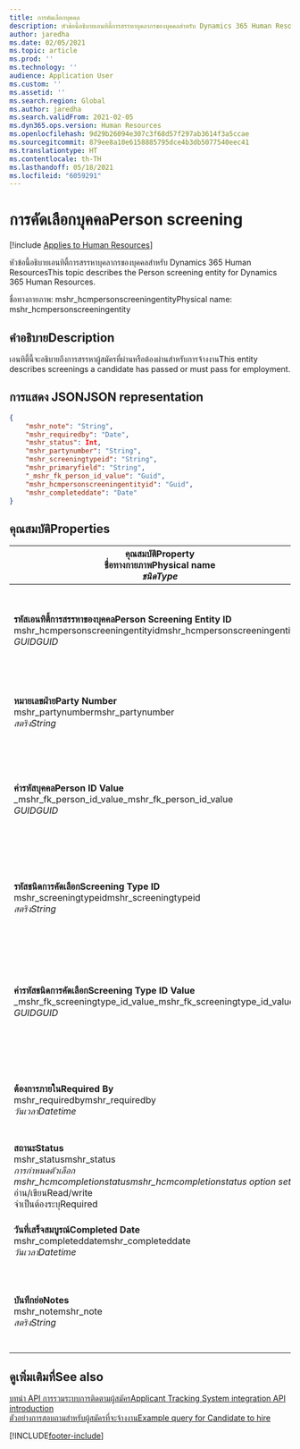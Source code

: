 ```yaml
---
title: การคัดเลือกบุคคล
description: หัวข้อนี้อธิบายเอนทิตี้การสรรหาบุคลากรของบุคคลสำหรับ Dynamics 365 Human Resources
author: jaredha
ms.date: 02/05/2021
ms.topic: article
ms.prod: ''
ms.technology: ''
audience: Application User
ms.custom: ''
ms.assetid: ''
ms.search.region: Global
ms.author: jaredha
ms.search.validFrom: 2021-02-05
ms.dyn365.ops.version: Human Resources
ms.openlocfilehash: 9d29b26094e307c3f68d57f297ab3614f3a5ccae
ms.sourcegitcommit: 879ee8a10e6158885795dce4b3db5077540eec41
ms.translationtype: HT
ms.contentlocale: th-TH
ms.lasthandoff: 05/18/2021
ms.locfileid: "6059291"
---
```

# <a name="person-screening"></a><span data-ttu-id="0de2e-103">การคัดเลือกบุคคล</span><span class="sxs-lookup"><span data-stu-id="0de2e-103">Person screening</span></span>

[!include [Applies to Human Resources](../includes/applies-to-hr.md)]

<span data-ttu-id="0de2e-104">หัวข้อนี้อธิบายเอนทิตี้การสรรหาบุคลากรของบุคคลสำหรับ Dynamics 365 Human Resources</span><span class="sxs-lookup"><span data-stu-id="0de2e-104">This topic describes the Person screening entity for Dynamics 365 Human Resources.</span></span>

<span data-ttu-id="0de2e-105">ชื่อทางกายภาพ: mshr_hcmpersonscreeningentity</span><span class="sxs-lookup"><span data-stu-id="0de2e-105">Physical name: mshr_hcmpersonscreeningentity</span></span>

## <a name="description"></a><span data-ttu-id="0de2e-106">คำอธิบาย</span><span class="sxs-lookup"><span data-stu-id="0de2e-106">Description</span></span>

<span data-ttu-id="0de2e-107">เอนทิตี้นี้จะอธิบายถึงการสรรหาผู้สมัครที่ผ่านหรือต้องผ่านสำหรับการจ้างงาน</span><span class="sxs-lookup"><span data-stu-id="0de2e-107">This entity describes screenings a candidate has passed or must pass for employment.</span></span>

## <a name="json-representation"></a><span data-ttu-id="0de2e-108">การแสดง JSON</span><span class="sxs-lookup"><span data-stu-id="0de2e-108">JSON representation</span></span>

```json
{
    "mshr_note": "String",
    "mshr_requiredby": "Date",
    "mshr_status": Int,
    "mshr_partynumber": "String",
    "mshr_screeningtypeid": "String",
    "mshr_primaryfield": "String",
    "_mshr_fk_person_id_value": "Guid",
    "mshr_hcmpersonscreeningentityid": "Guid",
    "mshr_completeddate": "Date"
}
```

## <a name="properties"></a><span data-ttu-id="0de2e-109">คุณสมบัติ</span><span class="sxs-lookup"><span data-stu-id="0de2e-109">Properties</span></span>

| <span data-ttu-id="0de2e-110">คุณสมบัติ</span><span class="sxs-lookup"><span data-stu-id="0de2e-110">Property</span></span><br><span data-ttu-id="0de2e-111">**ชื่อทางกายภาพ**</span><span class="sxs-lookup"><span data-stu-id="0de2e-111">**Physical name**</span></span><br><span data-ttu-id="0de2e-112">**_ชนิด_**</span><span class="sxs-lookup"><span data-stu-id="0de2e-112">**_Type_**</span></span> | <span data-ttu-id="0de2e-113">ใช้</span><span class="sxs-lookup"><span data-stu-id="0de2e-113">Use</span></span> | <span data-ttu-id="0de2e-114">คำอธิบาย</span><span class="sxs-lookup"><span data-stu-id="0de2e-114">Description</span></span> |
| --- | --- | --- |
| <span data-ttu-id="0de2e-115">**รหัสเอนทิตี้การสรรหาของบุคคล**</span><span class="sxs-lookup"><span data-stu-id="0de2e-115">**Person Screening Entity ID**</span></span><br><span data-ttu-id="0de2e-116">mshr_hcmpersonscreeningentityid</span><span class="sxs-lookup"><span data-stu-id="0de2e-116">mshr_hcmpersonscreeningentityid</span></span><br><span data-ttu-id="0de2e-117">*GUID*</span><span class="sxs-lookup"><span data-stu-id="0de2e-117">*GUID*</span></span> | <span data-ttu-id="0de2e-118">อ่านอย่างเดียว</span><span class="sxs-lookup"><span data-stu-id="0de2e-118">Read-only</span></span><br><span data-ttu-id="0de2e-119">จำเป็นต้องระบุ</span><span class="sxs-lookup"><span data-stu-id="0de2e-119">Required</span></span><br><span data-ttu-id="0de2e-120">ระบบถูกสร้างขึ้น</span><span class="sxs-lookup"><span data-stu-id="0de2e-120">System-generated</span></span> | <span data-ttu-id="0de2e-121">ตัวระบุหลักเฉพาะของเรกคอร์ดการสรรหาของบุคคล</span><span class="sxs-lookup"><span data-stu-id="0de2e-121">Unique primary identifier for the person screening record.</span></span> |
| <span data-ttu-id="0de2e-122">**หมายเลขฝ่าย**</span><span class="sxs-lookup"><span data-stu-id="0de2e-122">**Party Number**</span></span><br><span data-ttu-id="0de2e-123">mshr_partynumber</span><span class="sxs-lookup"><span data-stu-id="0de2e-123">mshr_partynumber</span></span><br><span data-ttu-id="0de2e-124">*สตริง*</span><span class="sxs-lookup"><span data-stu-id="0de2e-124">*String*</span></span> | <span data-ttu-id="0de2e-125">อ่าน/เขียน</span><span class="sxs-lookup"><span data-stu-id="0de2e-125">Read/write</span></span><br><span data-ttu-id="0de2e-126">จำเป็นต้องระบุ</span><span class="sxs-lookup"><span data-stu-id="0de2e-126">Required</span></span> | <span data-ttu-id="0de2e-127">หมายเลขฝ่าย (บุคคล) ที่เชื่อมโยงกับผู้สมัคร</span><span class="sxs-lookup"><span data-stu-id="0de2e-127">The party (person) number associated with the candidate.</span></span> |
| <span data-ttu-id="0de2e-128">**ค่ารหัสบุคคล**</span><span class="sxs-lookup"><span data-stu-id="0de2e-128">**Person ID Value**</span></span><br><span data-ttu-id="0de2e-129">_mshr_fk_person_id_value</span><span class="sxs-lookup"><span data-stu-id="0de2e-129">_mshr_fk_person_id_value</span></span><br><span data-ttu-id="0de2e-130">*GUID*</span><span class="sxs-lookup"><span data-stu-id="0de2e-130">*GUID*</span></span> | <span data-ttu-id="0de2e-131">อ่านอย่างเดียว</span><span class="sxs-lookup"><span data-stu-id="0de2e-131">Read-only</span></span><br><span data-ttu-id="0de2e-132">จำเป็นต้องระบุ</span><span class="sxs-lookup"><span data-stu-id="0de2e-132">Required</span></span><br><span data-ttu-id="0de2e-133">คีย์นอก: mshr_dirpersonentityid ของ mshr_dirpersonentity</span><span class="sxs-lookup"><span data-stu-id="0de2e-133">Foreign key: mshr_dirpersonentityid of mshr_dirpersonentity</span></span> | <span data-ttu-id="0de2e-134">ตัวระบุเฉพาะที่ระบบสร้างขึ้นของเรกคอร์ดเอนทิตี้ฝ่าย (บุคคล)</span><span class="sxs-lookup"><span data-stu-id="0de2e-134">The system-generated identifier of the party (person) entity record.</span></span> |
| <span data-ttu-id="0de2e-135">**รหัสชนิดการคัดเลือก**</span><span class="sxs-lookup"><span data-stu-id="0de2e-135">**Screening Type ID**</span></span><br><span data-ttu-id="0de2e-136">mshr_screeningtypeid</span><span class="sxs-lookup"><span data-stu-id="0de2e-136">mshr_screeningtypeid</span></span><br><span data-ttu-id="0de2e-137">*สตริง*</span><span class="sxs-lookup"><span data-stu-id="0de2e-137">*String*</span></span> | <span data-ttu-id="0de2e-138">อ่าน/เขียน</span><span class="sxs-lookup"><span data-stu-id="0de2e-138">Read/write</span></span><br><span data-ttu-id="0de2e-139">จำเป็นต้องระบุ</span><span class="sxs-lookup"><span data-stu-id="0de2e-139">Required</span></span><br><span data-ttu-id="0de2e-140">คีย์นอก: ScreeningType</span><span class="sxs-lookup"><span data-stu-id="0de2e-140">Foreign key: ScreeningType</span></span> | <span data-ttu-id="0de2e-141">ตัวระบุของชนิดการคัดเลือกที่กําหนดในทรัพยากรบุคคล</span><span class="sxs-lookup"><span data-stu-id="0de2e-141">The identifier of the screening type defined in Human Resources.</span></span> |
| <span data-ttu-id="0de2e-142">**ค่ารหัสชนิดการคัดเลือก**</span><span class="sxs-lookup"><span data-stu-id="0de2e-142">**Screening Type ID Value**</span></span><br><span data-ttu-id="0de2e-143">_mshr_fk_screeningtype_id_value</span><span class="sxs-lookup"><span data-stu-id="0de2e-143">_mshr_fk_screeningtype_id_value</span></span><br><span data-ttu-id="0de2e-144">*GUID*</span><span class="sxs-lookup"><span data-stu-id="0de2e-144">*GUID*</span></span> | <span data-ttu-id="0de2e-145">อ่านอย่างเดียว</span><span class="sxs-lookup"><span data-stu-id="0de2e-145">Read-only</span></span><br><span data-ttu-id="0de2e-146">จำเป็นต้องระบุ</span><span class="sxs-lookup"><span data-stu-id="0de2e-146">Required</span></span><br><span data-ttu-id="0de2e-147">คีย์นอก: mshr_hcmscreeningtypeentityid ของ mshr_hcmscreeningtypeentity</span><span class="sxs-lookup"><span data-stu-id="0de2e-147">Foreign key: mshr_hcmscreeningtypeentityid of mshr_hcmscreeningtypeentity</span></span> | <span data-ttu-id="0de2e-148">ตัวระบุเฉพาะที่ระบบสร้างขึ้นสำหรับชนิดการคัดเลือกในเอนทิตี้ที่เกี่ยวข้อง</span><span class="sxs-lookup"><span data-stu-id="0de2e-148">System-generated identifier for the screening type record in the associated entity.</span></span> |
| <span data-ttu-id="0de2e-149">**ต้องการภายใน**</span><span class="sxs-lookup"><span data-stu-id="0de2e-149">**Required By**</span></span><br><span data-ttu-id="0de2e-150">mshr_requiredby</span><span class="sxs-lookup"><span data-stu-id="0de2e-150">mshr_requiredby</span></span><br><span data-ttu-id="0de2e-151">*วันเวลา*</span><span class="sxs-lookup"><span data-stu-id="0de2e-151">*Datetime*</span></span> | <span data-ttu-id="0de2e-152">อ่าน/เขียน</span><span class="sxs-lookup"><span data-stu-id="0de2e-152">Read/write</span></span><br><span data-ttu-id="0de2e-153">ไม่จำเป็นต้องระบุ</span><span class="sxs-lookup"><span data-stu-id="0de2e-153">Optional</span></span> | <span data-ttu-id="0de2e-154">วันที่ที่การคัดเลือกจำเป็นที่จะทำให้เสร็จสิ้น</span><span class="sxs-lookup"><span data-stu-id="0de2e-154">The date by which the screening is required to be completed.</span></span> |
| <span data-ttu-id="0de2e-155">**สถานะ**</span><span class="sxs-lookup"><span data-stu-id="0de2e-155">**Status**</span></span><br><span data-ttu-id="0de2e-156">mshr_status</span><span class="sxs-lookup"><span data-stu-id="0de2e-156">mshr_status</span></span><br><span data-ttu-id="0de2e-157">*การกำหนดตัวเลือก mshr_hcmcompletionstatus*</span><span class="sxs-lookup"><span data-stu-id="0de2e-157">*mshr_hcmcompletionstatus option set*</span></span><br><span data-ttu-id="0de2e-158">อ่าน/เขียน</span><span class="sxs-lookup"><span data-stu-id="0de2e-158">Read/write</span></span><br><span data-ttu-id="0de2e-159">จำเป็นต้องระบุ</span><span class="sxs-lookup"><span data-stu-id="0de2e-159">Required</span></span> | <span data-ttu-id="0de2e-160">แสดงสถานะของผู้สมัครสำหรับการคัดเลือก</span><span class="sxs-lookup"><span data-stu-id="0de2e-160">Provides the candidate’s status for the screening.</span></span> |
| <span data-ttu-id="0de2e-161">**วันที่เสร็จสมบูรณ์**</span><span class="sxs-lookup"><span data-stu-id="0de2e-161">**Completed Date**</span></span><br><span data-ttu-id="0de2e-162">mshr_completeddate</span><span class="sxs-lookup"><span data-stu-id="0de2e-162">mshr_completeddate</span></span><br><span data-ttu-id="0de2e-163">*วันเวลา*</span><span class="sxs-lookup"><span data-stu-id="0de2e-163">*Datetime*</span></span> | <span data-ttu-id="0de2e-164">อ่าน/เขียน</span><span class="sxs-lookup"><span data-stu-id="0de2e-164">Read/write</span></span><br><span data-ttu-id="0de2e-165">ไม่จำเป็นต้องระบุ</span><span class="sxs-lookup"><span data-stu-id="0de2e-165">Optional</span></span> | <span data-ttu-id="0de2e-166">วันที่ที่การคัดเลือกเสร็จสมบูรณ์</span><span class="sxs-lookup"><span data-stu-id="0de2e-166">The date the screening was completed.</span></span> |
| <span data-ttu-id="0de2e-167">**บันทึกย่อ**</span><span class="sxs-lookup"><span data-stu-id="0de2e-167">**Notes**</span></span><br><span data-ttu-id="0de2e-168">mshr_note</span><span class="sxs-lookup"><span data-stu-id="0de2e-168">mshr_note</span></span><br><span data-ttu-id="0de2e-169">*สตริง*</span><span class="sxs-lookup"><span data-stu-id="0de2e-169">*String*</span></span> | <span data-ttu-id="0de2e-170">อ่าน/เขียน</span><span class="sxs-lookup"><span data-stu-id="0de2e-170">Read/write</span></span><br><span data-ttu-id="0de2e-171">ไม่จำเป็นต้องระบุ</span><span class="sxs-lookup"><span data-stu-id="0de2e-171">Optional</span></span> | <span data-ttu-id="0de2e-172">หมายเหตุที่ใช้โดยผู้จัดการการจ้างงานหรือผู้จัดหาบุคลากร</span><span class="sxs-lookup"><span data-stu-id="0de2e-172">Notes for use by hiring managers and recruiters.</span></span> |

## <a name="see-also"></a><span data-ttu-id="0de2e-173">ดูเพิ่มเติมที่</span><span class="sxs-lookup"><span data-stu-id="0de2e-173">See also</span></span>

[<span data-ttu-id="0de2e-174">บทนํา API การรวมระบบการติดตามผู้สมัคร</span><span class="sxs-lookup"><span data-stu-id="0de2e-174">Applicant Tracking System integration API introduction</span></span>](hr-admin-integration-ats-api-introduction.md)<br>
[<span data-ttu-id="0de2e-175">ตัวอย่างการสอบถามสำหรับผู้สมัครที่จะจ้างงาน</span><span class="sxs-lookup"><span data-stu-id="0de2e-175">Example query for Candidate to hire</span></span>](hr-admin-integration-ats-api-candidate-to-hire-example-query.md)



[!INCLUDE[footer-include](../includes/footer-banner.md)]
